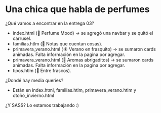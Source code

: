
# Una chica que habla de perfumes

¿Qué vamos a encontrar en la entrega 03?
- index.html (🎀 Perfume Mood) -> se agregó una navbar y se quitó el carrusel.
- familias.htlm (📖 Notas que cuentan cosas).
- primavera_verano.html (☀️ Verano en frasquito) -> se sumaron cards animadas. Falta información en la pagina por agregar.
- primavera_verano.html (🍁 Aromas abrigaditos) -> se sumaron cards animadas. Falta información en la pagina por agregar.
- tipos.htlm (🧴 Entre frascos).

¿Dondé hay media queries?
- Están en index.html, familias.htlm, primavera_verano.htlm y otoño_invierno.html

¿Y SASS? Lo estamos trabajando :)




